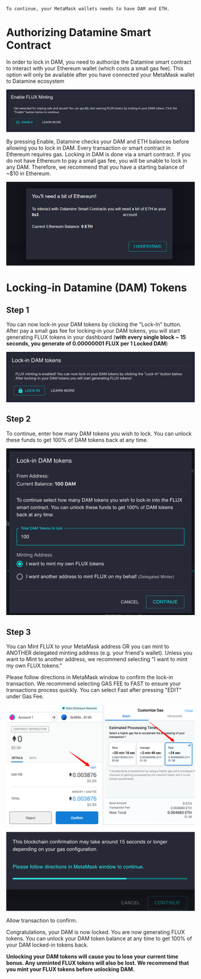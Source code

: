 ```
To continue, your MetaMask wallets needs to have DAM and ETH.
```

# Authorizing Datamine Smart Contract

In order to lock in DAM, you need to authorize the Datamine smart contract to interact with your Ethereum wallet (which costs a small gas fee). This option will only be available after you have connected your MetaMask wallet to Datamine ecosystem

![Metamask](../../helpArticles/assets/images/pngs/lockingInDam/lockin1.png)

By pressing Enable, Datamine checks your DAM and ETH balances before allowing you to lock in DAM. Every transaction or smart contract in Ethereum requires gas. Locking in DAM is done via a smart contract. If you do not have Ethereum to pay a small gas fee, you will be unable to lock in any DAM. Therefore, we recommend that you have a starting balance of ~$10 in Ethereum. 

![Metamask](../../helpArticles/assets/images/pngs/lockingInDam/lockin2.png#_maxWidth=512)

# Locking-in Datamine (DAM) Tokens

## Step 1

You can now lock-in your DAM tokens by clicking the "Lock-In" button. After pay a small gas fee for locking-in your DAM tokens, you will start generating FLUX tokens in your dashboard (**with every single block ~ 15 seconds, you generate of 0.00000001 FLUX per 1 Locked DAM**)

![Metamask](../../helpArticles/assets/images/pngs/lockingInDam/lockin3.png)

## Step 2

To continue, enter how many DAM tokens you wish to lock. You can unlock these funds to get 100% of DAM tokens back at any time.

![Metamask](../../helpArticles/assets/images/pngs/lockingInDam/lockin4.png#_maxWidth=512)

## Step 3

You can Mint FLUX to your MetaMask address OR you can mint to ANOTHER delegated minting address (e.g. your friend's wallet). Unless you want to Mint to another address, we recommend selecting "I want to mint my own FLUX tokens."

Please follow directions in MetaMask window to confirm the lock-in transaction. We recommend selecting GAS FEE to FAST to ensure your transactions process quickly. You can select Fast after pressing "EDIT" under Gas Fee.

![Metamask](../../helpArticles/assets/images/pngs/lockingInDam/lockin5.png#_maxWidth=512)

![Metamask](../../helpArticles/assets/images/pngs/lockingInDam/lockin6.png#_maxWidth=512)

Allow transaction to confirm.

Congratulations, your DAM is now locked. You are now generating FLUX tokens. You can unlock your DAM token balance at any time to get 100% of your DAM locked-in tokens back.

**Unlocking your DAM tokens will cause you to lose your current time bonus. Any unminted FLUX tokens will also be lost. We recommend that you mint your FLUX tokens before unlocking DAM.**